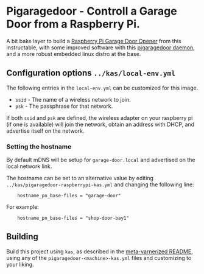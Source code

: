 # Pigaragedoor - Controll a Garage Door from a Raspberry Pi.
A bit bake layer to build a [Raspberry Pi Garage Door Opener](https://www.instructables.com/Raspberry-Pi-Garage-Door-Opener/) from this instructable,
with some improved software with this [pigaragedoor daemon](https://github.com/bvarner/pigaragedoor), and a more robust embedded linux distro at the base.

## Configuration options `../kas/local-env.yml`
The following entries in the `local-env.yml` can be customized for this image.

* `ssid` - The name of a wireless network to join.
* `psk`  - The passphrase for that network.

If both `ssid` and `psk` are defined, the wireless adapter on your raspberry pi (if one is available) will join the network, obtain an address with DHCP, and advertise itself on the network.

### Setting the hostname
By default mDNS will be setup for `garage-door.local` and advertised on the local network link.

The hostname can be set to an alternative value by editing `../kas/pigaragedoor-raspberrypi-kas.yml` and changing the following line:
```
    hostname_pn_base-files = "garage-door"
```

For example:
```
    hostname_pn_base-files = "shop-door-bay1"
```

## Building
Build this project using `kas`, as described in the [meta-varnerized README](../README.md), using any of the `pigaragedoor-<machine>-kas.yml` files and customizing to your liking.
